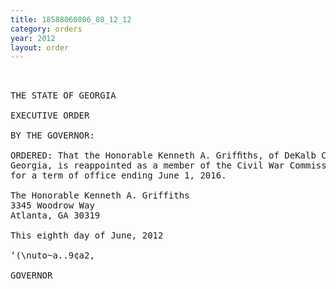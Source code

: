 ```yaml
---
title: 18588060806_08_12_12
category: orders
year: 2012
layout: order
---
```


<pre> 

THE STATE OF GEORGIA

EXECUTIVE ORDER

BY THE GOVERNOR:

ORDERED: That the Honorable Kenneth A. Grifﬁths, of DeKalb County,
Georgia, is reappointed as a member of the Civil War Commission,
for a term of office ending June 1, 2016.

The Honorable Kenneth A. Griffiths
3345 Woodrow Way
Atlanta, GA 30319

This eighth day of June, 2012

‘(\nuto~a..9¢a2,

GOVERNOR

</pre>
